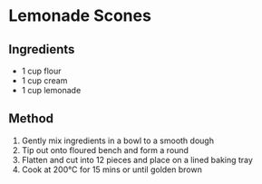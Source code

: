 # Lemonade Scones
## Ingredients
- 1 cup flour
- 1 cup cream
- 1 cup lemonade
  
## Method
1. Gently mix ingredients in a bowl to a smooth dough 
1. Tip out onto floured bench and form a round
1. Flatten and cut into 12 pieces and place on a lined baking tray
1. Cook at 200&deg;C for 15 mins or until golden brown

